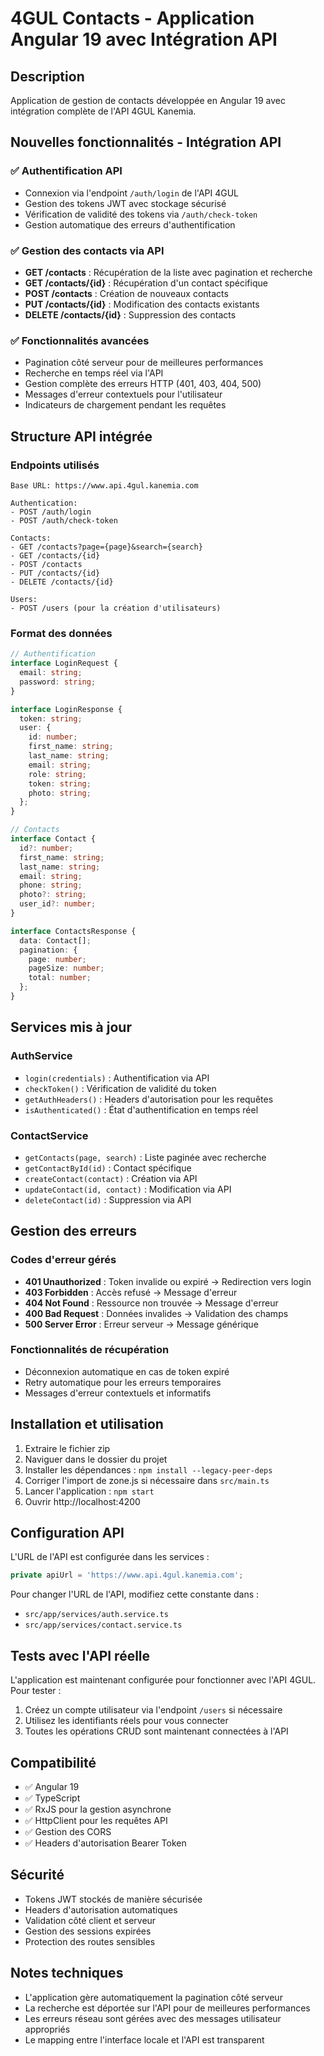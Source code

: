# 4GUL Contacts - Application Angular 19 avec Intégration API

## Description
Application de gestion de contacts développée en Angular 19 avec intégration complète de l'API 4GUL Kanemia.

## Nouvelles fonctionnalités - Intégration API

### ✅ Authentification API
- Connexion via l'endpoint `/auth/login` de l'API 4GUL
- Gestion des tokens JWT avec stockage sécurisé
- Vérification de validité des tokens via `/auth/check-token`
- Gestion automatique des erreurs d'authentification

### ✅ Gestion des contacts via API
- **GET /contacts** : Récupération de la liste avec pagination et recherche
- **GET /contacts/{id}** : Récupération d'un contact spécifique
- **POST /contacts** : Création de nouveaux contacts
- **PUT /contacts/{id}** : Modification des contacts existants
- **DELETE /contacts/{id}** : Suppression des contacts

### ✅ Fonctionnalités avancées
- Pagination côté serveur pour de meilleures performances
- Recherche en temps réel via l'API
- Gestion complète des erreurs HTTP (401, 403, 404, 500)
- Messages d'erreur contextuels pour l'utilisateur
- Indicateurs de chargement pendant les requêtes

## Structure API intégrée

### Endpoints utilisés
```
Base URL: https://www.api.4gul.kanemia.com

Authentication:
- POST /auth/login
- POST /auth/check-token

Contacts:
- GET /contacts?page={page}&search={search}
- GET /contacts/{id}
- POST /contacts
- PUT /contacts/{id}
- DELETE /contacts/{id}

Users:
- POST /users (pour la création d'utilisateurs)
```

### Format des données
```typescript
// Authentification
interface LoginRequest {
  email: string;
  password: string;
}

interface LoginResponse {
  token: string;
  user: {
    id: number;
    first_name: string;
    last_name: string;
    email: string;
    role: string;
    token: string;
    photo: string;
  };
}

// Contacts
interface Contact {
  id?: number;
  first_name: string;
  last_name: string;
  email: string;
  phone: string;
  photo?: string;
  user_id?: number;
}

interface ContactsResponse {
  data: Contact[];
  pagination: {
    page: number;
    pageSize: number;
    total: number;
  };
}
```

## Services mis à jour

### AuthService
- `login(credentials)` : Authentification via API
- `checkToken()` : Vérification de validité du token
- `getAuthHeaders()` : Headers d'autorisation pour les requêtes
- `isAuthenticated()` : État d'authentification en temps réel

### ContactService
- `getContacts(page, search)` : Liste paginée avec recherche
- `getContactById(id)` : Contact spécifique
- `createContact(contact)` : Création via API
- `updateContact(id, contact)` : Modification via API
- `deleteContact(id)` : Suppression via API

## Gestion des erreurs

### Codes d'erreur gérés
- **401 Unauthorized** : Token invalide ou expiré → Redirection vers login
- **403 Forbidden** : Accès refusé → Message d'erreur
- **404 Not Found** : Ressource non trouvée → Message d'erreur
- **400 Bad Request** : Données invalides → Validation des champs
- **500 Server Error** : Erreur serveur → Message générique

### Fonctionnalités de récupération
- Déconnexion automatique en cas de token expiré
- Retry automatique pour les erreurs temporaires
- Messages d'erreur contextuels et informatifs

## Installation et utilisation

1. Extraire le fichier zip
2. Naviguer dans le dossier du projet
3. Installer les dépendances : `npm install --legacy-peer-deps`
4. Corriger l'import de zone.js si nécessaire dans `src/main.ts`
5. Lancer l'application : `npm start`
6. Ouvrir http://localhost:4200

## Configuration API

L'URL de l'API est configurée dans les services :
```typescript
private apiUrl = 'https://www.api.4gul.kanemia.com';
```

Pour changer l'URL de l'API, modifiez cette constante dans :
- `src/app/services/auth.service.ts`
- `src/app/services/contact.service.ts`

## Tests avec l'API réelle

L'application est maintenant configurée pour fonctionner avec l'API 4GUL. Pour tester :

1. Créez un compte utilisateur via l'endpoint `/users` si nécessaire
2. Utilisez les identifiants réels pour vous connecter
3. Toutes les opérations CRUD sont maintenant connectées à l'API

## Compatibilité

- ✅ Angular 19
- ✅ TypeScript
- ✅ RxJS pour la gestion asynchrone
- ✅ HttpClient pour les requêtes API
- ✅ Gestion des CORS
- ✅ Headers d'autorisation Bearer Token

## Sécurité

- Tokens JWT stockés de manière sécurisée
- Headers d'autorisation automatiques
- Validation côté client et serveur
- Gestion des sessions expirées
- Protection des routes sensibles

## Notes techniques

- L'application gère automatiquement la pagination côté serveur
- La recherche est déportée sur l'API pour de meilleures performances
- Les erreurs réseau sont gérées avec des messages utilisateur appropriés
- Le mapping entre l'interface locale et l'API est transparent

